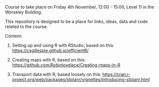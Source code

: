 Course to take place on Friday 4th November, 12:00 - 15:00, Level 11 in the Worseley Building.

This repository is designed to be a place for links, ideas, data and code related to the course.

Content:

1. Setting up and using R with RStudio, based on this: https://csgillespie.github.io/efficientR/

2. Creating maps with R, based on this: https://github.com/Robinlovelace/Creating-maps-in-R

3. Transport data with R, based loosely on this: https://cran.r-project.org/web/packages/stplanr/vignettes/introducing-stplanr.html
